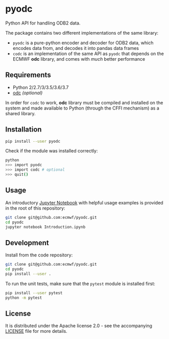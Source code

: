 pyodc
=====

Python API for handling ODB2 data.

The package contains two different implementations of the same library:

* `pyodc` is a pure-python encoder and decoder for ODB2 data, which encodes data from, and decodes it into pandas data frames
* `codc` is an implementation of the same API as `pyodc` that depends on the ECMWF **odc** library, and comes with _much_ better performance


Requirements
------------

* Python 2/2.7/3/3.5/3.6/3.7
* [odc](https://github.com/ecmwf/odc) _(optional)_

In order for `codc` to work, **odc** library must be compiled and installed on the system and made available to Python (through the CFFI mechanism) as a shared library.


Installation
------------

```sh
pip install --user pyodc
```

Check if the module was installed correctly:

```sh
python
>>> import pyodc
>>> import codc # optional
>>> quit()
```


Usage
-----

An introductory [Jupyter Notebook](https://jupyter.org/) with helpful usage examples is provided in the root of this repository:

```sh
git clone git@github.com:ecmwf/pyodc.git
cd pyodc
jupyter notebook Introduction.ipynb
```


Development
-----------

Install from the code repository:

```sh
git clone git@github.com:ecmwf/pyodc.git
cd pyodc
pip install --user .
```

To run the unit tests, make sure that the `pytest` module is installed first:

```sh
pip install --user pytest
python -m pytest
```


License
-------

It is distributed under the Apache license 2.0 - see the accompanying [LICENSE](./LICENSE) file for more details.
